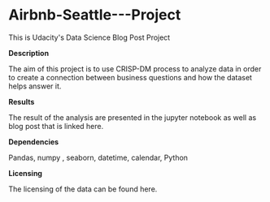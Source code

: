 # Airbnb-Seattle---Project

This is Udacity's Data Science Blog Post Project

**Description**

The aim of this project is to use CRISP-DM process to analyze data in order to create a connection between business questions and how the dataset helps answer it. 

**Results**

The result of the analysis are presented in the jupyter notebook as well as blog post that is linked here. 

**Dependencies**

Pandas, numpy , seaborn, datetime, calendar, Python

**Licensing**

The licensing of the data can be found here.

